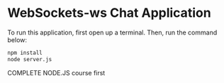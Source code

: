 # WebSockets-ws Chat Application

To run this application, first open up a terminal. Then, run the command below:

```sh
npm install
node server.js
```

COMPLETE NODE.JS course first
